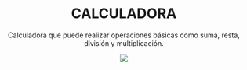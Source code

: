 <div align="center">
    <h1>CALCULADORA</h1>
    <p>Calculadora que puede realizar operaciones básicas como suma, resta, división y multiplicación.</p>
    <img src="https://i.postimg.cc/C5xX65dS/Nombre.png">
</div>
